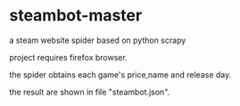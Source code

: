 # steambot-master
a steam website spider based on python scrapy

project requires firefox browser.

the spider obtains each game's price,name and release day.

the result are shown in file "steambot.json".

